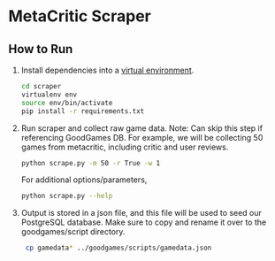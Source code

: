 MetaCritic Scraper
==================

How to Run
----------

1. Install dependencies into a [virtual environment].
    ```bash
    cd scraper
    virtualenv env
    source env/bin/activate
    pip install -r requirements.txt
    ```
    
1. Run scraper and collect raw game data. Note: Can skip this step
   if referencing GoodGames DB.
   For example, we will be collecting 50 games from metacritic, including critic and user reviews.
    ```bash
    python scrape.py -m 50 -r True -w 1
    ```
    For additional options/parameters,
    ```bash
    python scrape.py --help
    ```
1. Output is stored in a json file, and this file will be used to 
   seed our PostgreSQL database.
   Make sure to copy and rename it over to the goodgames/script directory.
   ```bash
    cp gamedata* ../goodgames/scripts/gamedata.json
    ```
    
[virtual environment]: https://virtualenv.pypa.io/